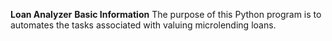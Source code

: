 **Loan Analyzer**
**Basic Information**
The purpose of this Python program is to automates the tasks associated with valuing microlending loans.
